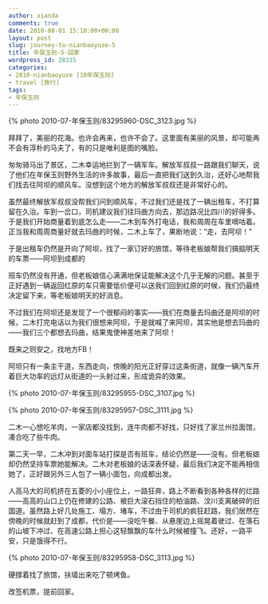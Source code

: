 ```yaml
---
author: xianda
comments: true
date: 2010-08-01 15:10:00+00:00
layout: post
slug: journey-to-nianbaoyuze-5
title: 年保玉则-5-回家
wordpress_id: 28315
categories:
- 2010-nianbaoyuze [10年保玉则]
- travel [旅行]
tags:
- 年保玉则
---
```


{% photo 2010-07-年保玉则/83295960-DSC_3123.jpg %}

拜拜了，美丽的花海。也许会再来，也许不会了。这里面有美丽的风景，却可能再不会有淳朴的马夫了，有的只是唯利是图的嘴脸。

匆匆骑马出了景区，二木幸运地拦到了一辆军车。解放军叔叔一路跟我们聊天，说了他们在年保玉则野外生活的许多故事，最后一直把我们送到久治，还好心地帮我们找去往阿坝的顺风车。没想到这个地方的解放军叔叔还是非常好心的。

虽然最终解放军叔叔没帮我们问到顺风车，不过我们还是找了一辆出租车，不打算留在久治。车到一岔口，司机建议我们往玛曲方向去，那边路况比四川的好得多。于是我们开始商量着到底怎么走——二木到车外打电话，我和周周在车里嘀咕着。正当我和周周商量好就去玛曲的时候，二木上车了，果断地说：“走，去阿坝！”

于是出租车仍然是开向了阿坝，找了一家订好的旅馆，等待老板娘帮我们搞掂明天的车票——阿坝到成都的

 <!-- more -->

班车仍然没有开通，但老板娘信心满满地保证能解决这个几乎无解的问题。甚至于正好遇到一辆返回红原的车只需要低价便可以送我们回到红原的时候，我们仍最终决定留下来，等老板娘明天的好消息。

不过我们在阿坝还是发现了一个很郁闷的事实——我们在商量去玛曲还是阿坝的时候，二木打完电话以为我们很想来阿坝，于是就喊了来阿坝，其实他是想去玛曲的——我们三个都想去玛曲，结果鬼使神差地来了阿坝！

既来之则安之，找地方FB！

阿坝只有一条主干道，东西走向，傍晚的阳光正好穿过这条街道，就像一辆汽车开着巨大功率的远灯从街道的一头射过来，形成诡异的效果。

{% photo 2010-07-年保玉则/83295955-DSC_3107.jpg %}

{% photo 2010-07-年保玉则/83295957-DSC_3111.jpg %}

二木一心想吃羊肉，一家店都没找到，连牛肉都不好找，只好找了家兰州拉面馆，凑合吃了些牛肉。

第二天一早，二木冲到对面车站打探是否有班车，结论仍然是——没有。但老板娘却仍然坚持车票她能解决。二木对老板娘的话深表怀疑，最后我们决定不能再相信她了，正好跟另外三人包了一辆小面包，向成都出发。

人高马大的司机挤在五菱的小小座位上，一路狂奔，路上不断看到各种各样的烂路——高高的山口上仍在修建的公路、被巨大滚石挡住的柏油路、汶川支离破碎的旧国道。虽然路上好几处施工、塌方、堵车，不过由于司机的疯狂赶路，我们居然在傍晚的时候就赶到了成都，代价是——没吃午餐、从悬崖边上摇晃着驶过、在落石的山坡下冲过、在高速公路上担心这轻飘飘的车什么时候被撞飞。还好，一路平安，只是饿得不行。

{% photo 2010-07-年保玉则/83295958-DSC_3113.jpg %}

硬撑着找了旅馆，扶墙出来吃了顿烤鱼。

改签机票，提前回家。
